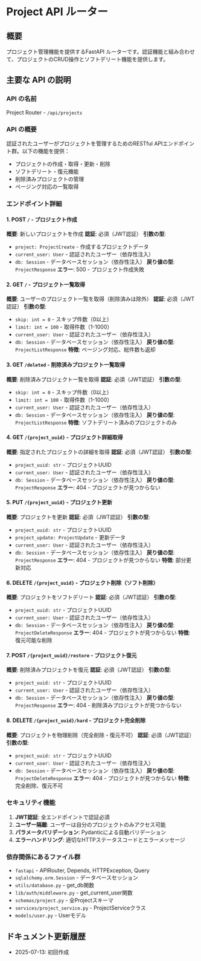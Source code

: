 # Project API ルーター

## 概要

プロジェクト管理機能を提供するFastAPI ルーターです。認証機能と組み合わせて、プロジェクトのCRUD操作とソフトデリート機能を提供します。

## 主要な API の説明

### API の名前
Project Router - `/api/projects`

### API の概要
認証されたユーザーがプロジェクトを管理するためのRESTful APIエンドポイント群。以下の機能を提供：
- プロジェクトの作成・取得・更新・削除
- ソフトデリート・復元機能
- 削除済みプロジェクトの管理
- ページング対応の一覧取得

### エンドポイント詳細

#### 1. POST `/` - プロジェクト作成
**概要**: 新しいプロジェクトを作成
**認証**: 必須（JWT認証）
**引数の型**:
- `project: ProjectCreate` - 作成するプロジェクトデータ
- `current_user: User` - 認証されたユーザー（依存性注入）
- `db: Session` - データベースセッション（依存性注入）
**戻り値の型**: `ProjectResponse`
**エラー**: 500 - プロジェクト作成失敗

#### 2. GET `/` - プロジェクト一覧取得
**概要**: ユーザーのプロジェクト一覧を取得（削除済みは除外）
**認証**: 必須（JWT認証）
**引数の型**:
- `skip: int = 0` - スキップ件数（0以上）
- `limit: int = 100` - 取得件数（1-1000）
- `current_user: User` - 認証されたユーザー（依存性注入）
- `db: Session` - データベースセッション（依存性注入）
**戻り値の型**: `ProjectListResponse`
**特徴**: ページング対応、総件数も返却

#### 3. GET `/deleted` - 削除済みプロジェクト一覧取得
**概要**: 削除済みプロジェクト一覧を取得
**認証**: 必須（JWT認証）
**引数の型**:
- `skip: int = 0` - スキップ件数（0以上）
- `limit: int = 100` - 取得件数（1-1000）
- `current_user: User` - 認証されたユーザー（依存性注入）
- `db: Session` - データベースセッション（依存性注入）
**戻り値の型**: `ProjectListResponse`
**特徴**: ソフトデリート済みのプロジェクトのみ

#### 4. GET `/{project_uuid}` - プロジェクト詳細取得
**概要**: 指定されたプロジェクトの詳細を取得
**認証**: 必須（JWT認証）
**引数の型**:
- `project_uuid: str` - プロジェクトUUID
- `current_user: User` - 認証されたユーザー（依存性注入）
- `db: Session` - データベースセッション（依存性注入）
**戻り値の型**: `ProjectResponse`
**エラー**: 404 - プロジェクトが見つからない

#### 5. PUT `/{project_uuid}` - プロジェクト更新
**概要**: プロジェクトを更新
**認証**: 必須（JWT認証）
**引数の型**:
- `project_uuid: str` - プロジェクトUUID
- `project_update: ProjectUpdate` - 更新データ
- `current_user: User` - 認証されたユーザー（依存性注入）
- `db: Session` - データベースセッション（依存性注入）
**戻り値の型**: `ProjectResponse`
**エラー**: 404 - プロジェクトが見つからない
**特徴**: 部分更新対応

#### 6. DELETE `/{project_uuid}` - プロジェクト削除（ソフト削除）
**概要**: プロジェクトをソフトデリート
**認証**: 必須（JWT認証）
**引数の型**:
- `project_uuid: str` - プロジェクトUUID
- `current_user: User` - 認証されたユーザー（依存性注入）
- `db: Session` - データベースセッション（依存性注入）
**戻り値の型**: `ProjectDeleteResponse`
**エラー**: 404 - プロジェクトが見つからない
**特徴**: 復元可能な削除

#### 7. POST `/{project_uuid}/restore` - プロジェクト復元
**概要**: 削除済みプロジェクトを復元
**認証**: 必須（JWT認証）
**引数の型**:
- `project_uuid: str` - プロジェクトUUID
- `current_user: User` - 認証されたユーザー（依存性注入）
- `db: Session` - データベースセッション（依存性注入）
**戻り値の型**: `ProjectResponse`
**エラー**: 404 - 削除済みプロジェクトが見つからない

#### 8. DELETE `/{project_uuid}/hard` - プロジェクト完全削除
**概要**: プロジェクトを物理削除（完全削除・復元不可）
**認証**: 必須（JWT認証）
**引数の型**:
- `project_uuid: str` - プロジェクトUUID
- `current_user: User` - 認証されたユーザー（依存性注入）
- `db: Session` - データベースセッション（依存性注入）
**戻り値の型**: `ProjectDeleteResponse`
**エラー**: 404 - プロジェクトが見つからない
**特徴**: 完全削除、復元不可

### セキュリティ機能

1. **JWT認証**: 全エンドポイントで認証必須
2. **ユーザー隔離**: ユーザーは自分のプロジェクトのみアクセス可能
3. **パラメータバリデーション**: Pydanticによる自動バリデーション
4. **エラーハンドリング**: 適切なHTTPステータスコードとエラーメッセージ

### 依存関係にあるファイル群

- `fastapi` - APIRouter, Depends, HTTPException, Query
- `sqlalchemy.orm.Session` - データベースセッション
- `utils/database.py` - get_db関数
- `lib/auth/middleware.py` - get_current_user関数
- `schemas/project.py` - 全Projectスキーマ
- `services/project_service.py` - ProjectServiceクラス
- `models/user.py` - Userモデル

## ドキュメント更新履歴

- 2025-07-13: 初回作成